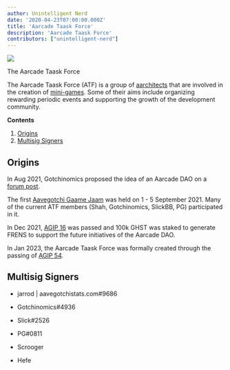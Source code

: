 ```yaml
---
author: Unintelligent Nerd
date: '2020-04-23T07:00:00.000Z'
title: 'Aarcade Taask Force'
description: 'Aarcade Taask Force'
contributors: ["unintelligent-nerd"]
---
```


<div class="headerImageContainer">
<img class="headerImage" src="/aarcade-taask-force/aarcade-taask-force-logo.jpg">
<p class="headerImageText">The Aarcade Taask Force</p>
</div>

The Aarcade Taask Force (ATF) is a group of [aarchitects](/aarchitect) that are involved in the creation of [mini-games](/minigames). Some of their aims include organizing rewarding periodic events and supporting the growth of the development community.

<div class="contentsBox">

**Contents**

<ol>
<li><a href=#origins>Origins</a></li>
<li><a href=#multisig-signers>Multisig Signers</a></li>
</ol>

</div>

## Origins

In Aug 2021, Gotchinomics proposed the idea of an Aarcade DAO on a [forum post](https://dao.aavegotchi.com/t/creation-of-an-aarcade-dao/2128).

The first [Aavegotchi Gaame Jaam](https://jam.aavegotchi.com/) was held on 1 - 5 September 2021. Many of the current ATF members (Shah, Gotchinomics, SlickBB, PG) participated in it.

In Dec 2021, [AGIP 16](/aavegotchi-improvement-proposals#stake-100k-ghst-to-generate-minigame-rewards) was passed and 100k GHST was staked to generate FRENS to support the future initiatives of the Aarcade DAO.

In Jan 2023, the Aarcade Taask Force was formally created through the passing of [AGIP 54](/aavegotchi-improvement-proposals#creating-the-aarcade-taask-force--atf-). 

## Multisig Signers

* jarrod | aavegotchistats.com#9686

* Gotchinomics#4936

* Slick#2526

* PG#0811

* Scrooger

* Hefe
